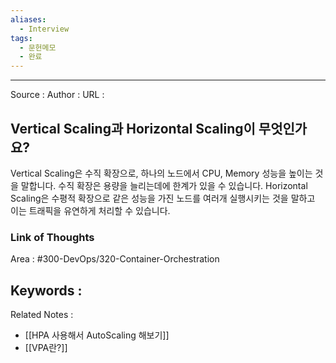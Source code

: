 ```yaml
---
aliases:
  - Interview
tags:
  - 문헌메모
  - 완료
---
```



---


Source :
Author : 
URL :

## Vertical Scaling과 Horizontal Scaling이 무엇인가요?
Vertical Scaling은 수직 확장으로, 하나의 노드에서 CPU, Memory 성능을 높이는 것을 말합니다. 수직 확장은 용량을 늘리는데에 한계가 있을 수 있습니다. Horizontal Scaling은 수평적 확장으로 같은 성능을 가진 노드를 여러개 실행시키는 것을 말하고 이는 트래픽을 유연하게 처리할 수 있습니다.

### Link of Thoughts
Area : #300-DevOps/320-Container-Orchestration 

Keywords :
- 

Related Notes : 
- [[HPA 사용해서 AutoScaling 해보기]]
- [[VPA란?]]